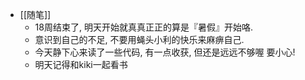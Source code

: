 - [[随笔]]
	- 18周结束了, 明天开始就真真正正的算是『暑假』开始咯.
	- 意识到自己的不足, 不要用蝇头小利的快乐来麻痹自己.
	- 今天静下心来读了一些代码, 有一点收获, 但还是远远不够喔 要小心!
	- 明天记得和kiki一起看书